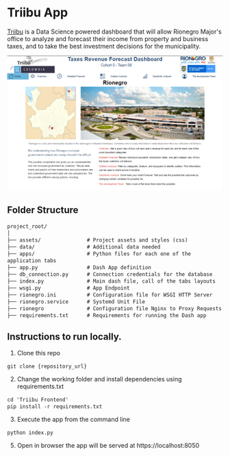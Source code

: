 # Triibu App
[Triibu](www.rionegrodatascience.com "Frontend") is a Data Science powered dashboard that will allow Rionegro Major's office to analyze and forecast their income from property and business taxes, and to take the best investment decisions for the municipality.

![image info](./assets/Home_ss.PNG)

## Folder Structure

```
project_root/
│
├── assets/               # Project assets and styles (css)
├── data/                 # Additional data needed
├── apps/                 # Python files for each one of the application tabs
├── app.py                # Dash App definition
├── db_connection.py      # Connection credentials for the database
├── index.py              # Main dash file, call of the tabs layouts
├── wsgi.py               # App Endpoint
├── rionegro.ini          # Configuration file for WSGI HTTP Server
├── rionegro.service      # Systemd Unit File
├── rionegro              # Configuration file Nginx to Proxy Requests
├── requirements.txt      # Requirements for running the Dash app
```

## Instructions to run locally.
1. Clone this repo
```
git clone {repository_url}
```

2. Change the working folder and install dependencies using requirements.txt
```
cd 'Triibu Frontend'
pip install -r requirements.txt
```

3.  Execute the app from the command line
```
python index.py
```

5. Open in browser
the app will be served at https://localhost:8050
